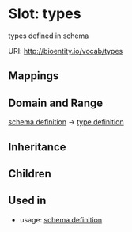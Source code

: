 # Slot: types


types defined in schema

URI: http://bioentity.io/vocab/types
## Mappings

## Domain and Range

[schema definition](SchemaDefinition.md) -> [type definition](TypeDefinition.md)
## Inheritance

## Children

## Used in

 *  usage: [schema definition](SchemaDefinition.md)
